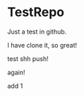 TestRepo
========

Just a test in github.

I have clone it, so great!


test shh push!

again!

add 1
